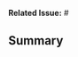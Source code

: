 **Related Issue:** #

## Summary

<!--
If this is component-related, please verify that:

- [ ] code adheres to the conventions set in `calcite-example` - https://github.com/Esri/calcite-components/tree/master/src/components/calcite-example
- [ ] changes have been tested with demo page in Edge
-->
